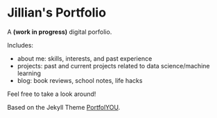 # Jillian's Portfolio

A **(work in progress)** digital porfolio.

Includes:
- about me: skills, interests, and past experience
- projects: past and current projects related to data science/machine learning
- blog: book reviews, school notes, life hacks

Feel free to take a look around!

Based on the Jekyll Theme [PortfolYOU](https://github.com/YoussefRaafatNasry/portfolYOU).
